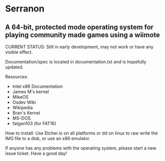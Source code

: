 # Serranon
## A 64-bit, protected mode operating system for playing community made games using a wiimote
CURRENT STATUS: Still in early development, may not work or have any visible effect.

Documentation/spec is located in documentation.txt and is hopefully updated.

Resources:

* Intel x86 Documentation
* James M's kernel
* MikeOS
* Osdev Wiki
* Wikipedia
* Bran's Kernel
* MS-DOS
* fatgen103 (for FAT16)

How to install:
Use Etcher.io on all platforms or dd on linux to raw write the IMG file to a disk, or use an x86 emulator.

If anyone has any problems with the operating system, please start a new issue ticket.
Have a good day!
